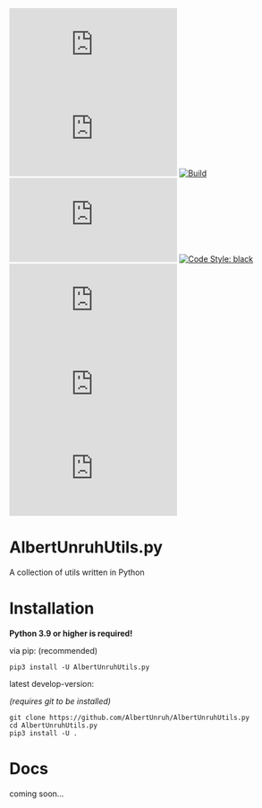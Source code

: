 [![PyPi Version](https://img.shields.io/pypi/v/AlbertUnruhUtils.py)](https://pypi.org/project/AlbertUnruhUtils.py)
[![Python Versions](https://img.shields.io/pypi/pyversions/AlbertUnruhUtils.py)](https://pypi.org/project/AlbertUnruhUtils.py)
[![Build](https://img.shields.io/github/workflow/status/AlbertUnruh/AlbertUnruhUtils.py/Upload%20Python%20Package)](https://github.com/AlbertUnruh/AlbertUnruhUtils.py/actions/workflows/python-publish.yml)
[![License: MIT](https://img.shields.io/pypi/l/AlbertUnruhUtils.py)](https://choosealicense.com/licenses/mit)
[![Code Style: black](https://img.shields.io/badge/code%20style-black-000000.svg)](https://github.com/psf/black)
[![[tokei.rs - Code Lines]](https://tokei.rs/b1/github/AlbertUnruh/AlbertUnruhUtils.py?category=code)](https://tokei.rs)
[![[tokei.rs - Total Lines]](https://tokei.rs/b1/github/AlbertUnruh/AlbertUnruhUtils.py?category=lines)](https://tokei.rs)
[![[tokei.rs - Files]](https://tokei.rs/b1/github/AlbertUnruh/AlbertUnruhUtils.py?category=files)](https://tokei.rs)



# AlbertUnruhUtils.py
A collection of utils written in Python


# Installation
**Python 3.9 or higher is required!**

via pip: (recommended)
```shell
pip3 install -U AlbertUnruhUtils.py
```

latest develop-version:

*(requires git to be installed)*
```shell
git clone https://github.com/AlbertUnruh/AlbertUnruhUtils.py
cd AlbertUnruhUtils.py
pip3 install -U .
```


# Docs
coming soon...
